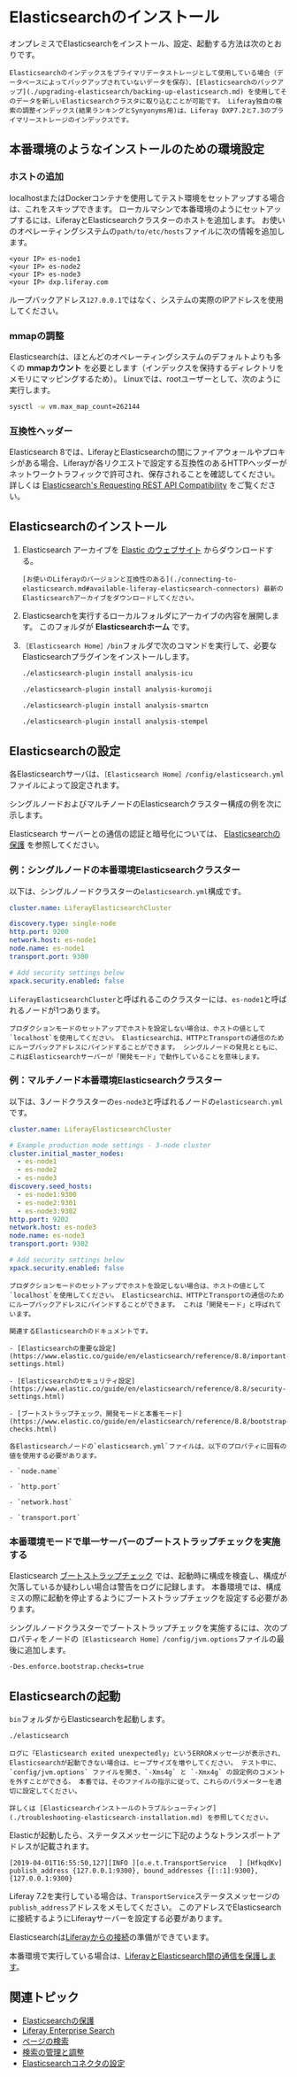 # Elasticsearchのインストール

オンプレミスでElasticsearchをインストール、設定、起動する方法は次のとおりです。

```{note}
Elasticsearchのインデックスをプライマリデータストレージとして使用している場合（データベースによってバックアップされていないデータを保存）、[Elasticsearchのバックアップ](./upgrading-elasticsearch/backing-up-elasticsearch.md) を使用してそのデータを新しいElasticsearchクラスタに取り込むことが可能です。 Liferay独自の検索の調整インデックス(結果ランキングとSynyonyms用)は、Liferay DXP7.2と7.3のプライマリーストレージのインデックスです。
```

## 本番環境のようなインストールのための環境設定

### ホストの追加

localhostまたはDockerコンテナを使用してテスト環境をセットアップする場合は、これをスキップできます。 ローカルマシンで本番環境のようにセットアップするには、LiferayとElasticsearchクラスターのホストを追加します。 お使いのオペレーティングシステムの`path/to/etc/hosts`ファイルに次の情報を追加します。

```properties
<your IP> es-node1
<your IP> es-node2
<your IP> es-node3
<your IP> dxp.liferay.com
```

ループバックアドレス`127.0.0.1`ではなく、システムの実際のIPアドレスを使用してください。

### mmapの調整

Elasticsearchは、ほとんどのオペレーティングシステムのデフォルトよりも多くの **mmapカウント** を必要とします（インデックスを保持するディレクトリをメモリにマッピングするため）。 Linuxでは、rootユーザーとして、次のように実行します。

```bash
sysctl -w vm.max_map_count=262144
```

### 互換性ヘッダー

Elasticsearch 8では、LiferayとElasticsearchの間にファイアウォールやプロキシがある場合、Liferayが各リクエストで設定する互換性のあるHTTPヘッダーがネットワークトラフィックで許可され、保存されることを確認してください。 詳しくは [Elasticsearch's Requesting REST API Compatibility](https://www.elastic.co/guide/en/elasticsearch/reference/current/rest-api-compatibility.html#request-rest-api-compatibility) をご覧ください。

## Elasticsearchのインストール

1. Elasticsearch アーカイブを [Elastic のウェブサイト](https://www.elastic.co) からダウンロードする。

    ```{important}
    [お使いのLiferayのバージョンと互換性のある](./connecting-to-elasticsearch.md#available-liferay-elasticsearch-connectors) 最新のElasticsearchアーカイブをダウンロードしてください。
    ```

1. Elasticsearchを実行するローカルフォルダにアーカイブの内容を展開します。 このフォルダが **Elasticsearchホーム** です。

1. `［Elasticsearch Home］/bin`フォルダで次のコマンドを実行して、必要なElasticsearchプラグインをインストールします。

   ```bash
   ./elasticsearch-plugin install analysis-icu
   ```

   ```bash
   ./elasticsearch-plugin install analysis-kuromoji
   ```

   ```bash
   ./elasticsearch-plugin install analysis-smartcn
   ```

   ```bash
   ./elasticsearch-plugin install analysis-stempel
   ```

## Elasticsearchの設定

各Elasticsearchサーバは、`［Elasticsearch Home］/config/elasticsearch.yml`ファイルによって設定されます。

シングルノードおよびマルチノードのElasticsearchクラスター構成の例を次に示します。

Elasticsearch サーバーとの通信の認証と暗号化については、 [Elasticsearchの保護](./securing-elasticsearch.md) を参照してください。

### 例：シングルノードの本番環境Elasticsearchクラスター

以下は、シングルノードクラスターの`elasticsearch.yml`構成です。

```yaml
cluster.name: LiferayElasticsearchCluster

discovery.type: single-node
http.port: 9200
network.host: es-node1
node.name: es-node1
transport.port: 9300

# Add security settings below
xpack.security.enabled: false
```

`LiferayElasticsearchCluster`と呼ばれるこのクラスターには、`es-node1`と呼ばれるノードが1つあります。

```{tip}
プロダクションモードのセットアップでホストを設定しない場合は、ホストの値として`localhost`を使用してください。 Elasticsearchは、HTTPとTransportの通信のためにループバックアドレスにバインドすることができます。 シングルノードの発見とともに、これはElasticsearchサーバーが「開発モード」で動作していることを意味します。
```

### 例：マルチノード本番環境Elasticsearchクラスター

以下は、3ノードクラスターの`es-node3`と呼ばれるノードの`elasticsearch.yml`です。

```yaml
cluster.name: LiferayElasticsearchCluster

# Example production mode settings - 3-node cluster
cluster.initial_master_nodes:
  - es-node1
  - es-node2
  - es-node3
discovery.seed_hosts:
  - es-node1:9300
  - es-node2:9301
  - es-node3:9302
http.port: 9202
network.host: es-node3
node.name: es-node3
transport.port: 9302

# Add security settings below
xpack.security.enabled: false
```

```{tip}
プロダクションモードのセットアップでホストを設定しない場合は、ホストの値として`localhost`を使用してください。 Elasticsearchは、HTTPとTransportの通信のためにループバックアドレスにバインドすることができます。 これは「開発モード」と呼ばれています。

関連するElasticsearchのドキュメントです。

- [Elasticsearchの重要な設定](https://www.elastic.co/guide/en/elasticsearch/reference/8.8/important-settings.html)

- [Elasticsearchのセキュリティ設定](https://www.elastic.co/guide/en/elasticsearch/reference/8.8/security-settings.html)

- [ブートストラップチェック、開発モードと本番モード](https://www.elastic.co/guide/en/elasticsearch/reference/8.8/bootstrap-checks.html)
```

```{important}
各Elasticsearchノードの`elasticsearch.yml`ファイルは、以下のプロパティに固有の値を使用する必要があります。

- `node.name`

- `http.port`

- `network.host`

- `transport.port`
```

### 本番環境モードで単一サーバーのブートストラップチェックを実施する

Elasticsearch [ブートストラップチェック](https://www.elastic.co/guide/en/elasticsearch/reference/8.8/bootstrap-checks.html) では、起動時に構成を検査し、構成が欠落しているか疑わしい場合は警告をログに記録します。 本番環境では、構成ミスの際に起動を停止するようにブートストラップチェックを設定する必要があります。

シングルノードクラスターでブートストラップチェックを実施するには、次のプロパティをノードの`［Elasticsearch Home］/config/jvm.options`ファイルの最後に追加します。

```properties
-Des.enforce.bootstrap.checks=true
```

## Elasticsearchの起動

`bin`フォルダからElasticsearchを起動します。

```bash
./elasticsearch
```

```{tip}
ログに「Elasticsearch exited unexpectedly」というERRORメッセージが表示され、Elasticsearchが起動できない場合は、ヒープサイズを増やしてください。 テスト中に、`config/jvm.options` ファイルを開き、`-Xms4g` と `-Xmx4g` の設定例のコメントを外すことができる。 本番では、そのファイルの指示に従って、これらのパラメーターを適切に設定してください。

詳しくは [Elasticsearchインストールのトラブルシューティング](./troubleshooting-elasticsearch-installation.md) を参照してください。
```

Elasticが起動したら、ステータスメッセージに下記のようなトランスポートアドレスが記載されます。

```log
[2019-04-01T16:55:50,127][INFO ][o.e.t.TransportService   ] [HfkqdKv] publish_address {127.0.0.1:9300}, bound_addresses {[::1]:9300}, {127.0.0.1:9300}
```

Liferay 7.2を実行している場合は、`TransportService`ステータスメッセージの`publish_address`アドレスをメモしてください。 このアドレスでElasticsearchに接続するようにLiferayサーバーを設定する必要があります。

Elasticsearchは[Liferayからの接続](./connecting-to-elasticsearch.md)の準備ができています。

本番環境で実行している場合は、[LiferayとElasticsearch間の通信を保護します](./securing-elasticsearch.md)。

## 関連トピック

* [Elasticsearchの保護](./securing-elasticsearch.md)
* [Liferay Enterprise Search](../../liferay-enterprise-search.md)
* [ページの検索](../../search-pages-and-widgets/working-with-search-pages/search-pages.md)
* [検索の管理と調整](../../search-administration-and-tuning.md)
* [Elasticsearchコネクタの設定](./elasticsearch-connector-configuration-reference.md)
